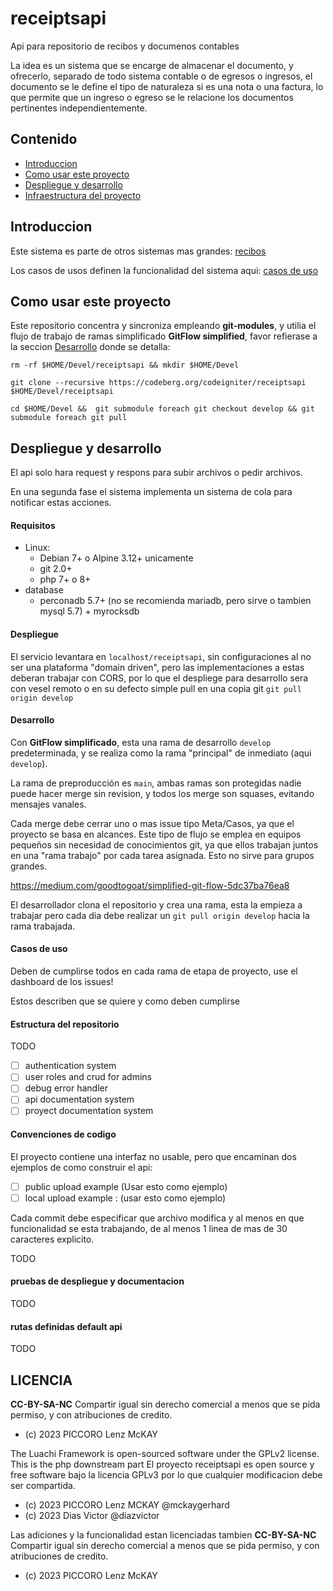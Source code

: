 # receiptsapi

Api para repositorio de recibos y documenos contables

La idea es un sistema que se encarge de almacenar el documento, y ofrecerlo, 
separado de todo sistema contable o de egresos o ingresos, el documento se 
le define el tipo de naturaleza si es una nota o una factura, lo que permite 
que un ingreso o egreso se le relacione los documentos pertinentes independientemente.

## Contenido

* [Introduccion](#introduccion)
* [Como usar este proyecto](#como-usar-este-proyecto)
* [Despliegue y desarrollo](#despliegue-y-desarrollo)
* [Infraestructura del proyecto](#infraestructura-del-proyecto)

## Introduccion

Este sistema es parte de otros sistemas mas grandes: [recibos](README-artifacts.md#artefactos)

Los casos de usos definen la funcionalidad del sistema aqui: [casos de uso](README-artifacts.md#casos-de-uso)

## Como usar este proyecto

Este repositorio concentra y sincroniza empleando **git-modules**,
y utilia el flujo de trabajo de ramas simplificado **GitFlow simplified**, 
favor refierase a la seccion [Desarrollo](#despliegue-y-desarrollo) donde se detalla:

```
rm -rf $HOME/Devel/receiptsapi && mkdir $HOME/Devel

git clone --recursive https://codeberg.org/codeigniter/receiptsapi $HOME/Devel/receiptsapi

cd $HOME/Devel &&  git submodule foreach git checkout develop && git submodule foreach git pull
```

## Despliegue y desarrollo

El api solo hara request y respons para subir archivos o pedir archivos.

En una segunda fase el sistema implementa un sistema de cola para 
notificar estas acciones.

#### Requisitos

* Linux:
  * Debian 7+ o Alpine 3.12+ unicamente
  * git 2.0+
  * php 7+ o 8+
* database
  * perconadb 5.7+ (no se recomienda mariadb, pero sirve o tambien mysql 5.7) + myrocksdb

#### Despliegue

El servicio levantara en `localhost/receiptsapi`, sin configuraciones al no ser 
una plataforma "domain driven", pero las implementaciones a estas 
deberan trabajar con CORS, por lo que el despliege para desarrollo 
sera con vesel remoto o en su defecto simple pull en una copia git `git pull origin develop`

#### Desarrollo

Con **GitFlow simplificado**, esta una rama de desarrollo `develop` predeterminada, 
y se realiza como la rama "principal" de inmediato (aqui `develop`).

La rama de preproducción es `main`, ambas ramas son protegidas 
nadie puede hacer merge sin revision, y todos los merge son squases, 
evitando mensajes vanales.

Cada merge debe cerrar uno o mas issue tipo Meta/Casos, ya que el proyecto 
se basa en alcances. Este tipo de flujo se emplea en equipos pequeños sin 
necesidad de conocimientos git, ya que ellos trabajan juntos en una "rama trabajo" 
por cada tarea asignada. Esto no sirve para grupos grandes.

https://medium.com/goodtogoat/simplified-git-flow-5dc37ba76ea8

El desarrollador clona el repositorio y crea una rama, esta 
la empieza a trabajar pero cada dia debe realizar un `git pull origin develop` 
hacia la rama trabajada.

#### Casos de uso

Deben de cumplirse todos en cada rama de etapa de proyecto, use el dashboard de los issues!

Estos describen que se quiere y como deben cumplirse

#### Estructura del repositorio

TODO

- [ ] authentication system
- [ ] user roles and crud for admins
- [ ] debug error handler
- [ ] api documentation system
- [ ] proyect documentation system

#### Convenciones de codigo

El proyecto contiene una interfaz no usable, pero que encaminan 
dos ejemplos de como construir el api:

- [ ] public upload example (Usar esto como ejemplo)
- [ ] local upload example : (usar esto como ejemplo)

Cada commit debe especificar que archivo modifica y 
al menos en que funcionalidad se esta trabajando, de al menos 1 linea
de mas de 30 caracteres explicito.

TODO

#### pruebas de despliegue y documentacion

TODO

#### rutas definidas default api

TODO

## LICENCIA

**CC-BY-SA-NC** Compartir igual sin derecho comercial a menos que se pida permiso, y con atribuciones de credito.

* (c) 2023 PICCORO Lenz McKAY <mckaygerhard>

The Luachi Framework is open-sourced software under the GPLv2 license. This is the php downstream part
El proyecto receiptsapi es open source y free software bajo la licencia GPLv3 por lo que cualquier modificacion debe ser compartida.

* (c) 2023 PICCORO Lenz MCKAY @mckaygerhard
* (c) 2023 Dias Victor @diazvictor

Las adiciones y la funcionalidad estan licenciadas tambien **CC-BY-SA-NC** Compartir igual sin derecho comercial a menos que se pida permiso, y con atribuciones de credito.

* (c) 2023 PICCORO Lenz McKAY <mckaygerhard>
